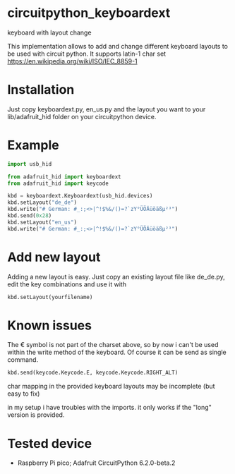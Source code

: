 # circuitpython_keyboardext
keyboard with layout change

This implementation allows to add and change different keyboard layouts to be used with circuit python.
It supports latin-1 char set https://en.wikipedia.org/wiki/ISO/IEC_8859-1

# Installation
Just copy keyboardext.py, en_us.py and the layout you want to your lib/adafruit_hid folder on your circuitpython device.

# Example
```python
import usb_hid

from adafruit_hid import keyboardext
from adafruit_hid import keycode

kbd = keyboardext.Keyboardext(usb_hid.devices)
kbd.setLayout("de_de")
kbd.write("# German: #_:;<>|^!$%&/()=?`zY°ÜÖÄüöäßµ²³")
kbd.send(0x28)
kbd.setLayout("en_us")
kbd.write("# German: #_:;<>|^!$%&/()=?`zY°ÜÖÄüöäßµ²³")
```
# Add new layout
Adding a new layout is easy. Just copy an existing layout file like de_de.py, edit the key combinations and use it with 
```python
kbd.setLayout(yourfilename) 
```
# Known issues
The € symbol is not part of the charset above, so by now i can't be used within the write method of the keyboard.
Of course it can be send as single command.
```python
kbd.send(keycode.Keycode.E, keycode.Keycode.RIGHT_ALT)
```
char mapping in the provided keyboard layouts may be incomplete (but easy to fix)

in my setup i have troubles with the imports. it only works if the "long" version is provided.

# Tested device
- Raspberry Pi pico; Adafruit CircuitPython 6.2.0-beta.2
